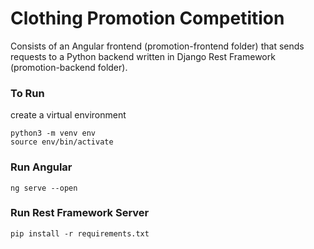 # Clothing Promotion Competition
Consists of an Angular frontend (promotion-frontend folder) that sends requests to a
Python backend written in Django Rest Framework (promotion-backend folder).

### To Run
create a virtual environment
```
python3 -m venv env
source env/bin/activate
```

### Run Angular
```
ng serve --open
```

### Run Rest Framework Server
```
pip install -r requirements.txt
```
